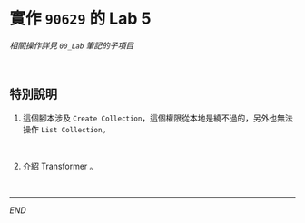 # 實作 `90629` 的 Lab 5 

_相關操作詳見 `00_Lab` 筆記的子項目_

<br>

## 特別說明

1. 這個腳本涉及 `Create Collection`，這個權限從本地是繞不過的，另外也無法操作 `List Collection`。

<br>

2. 介紹 Transformer 。

<br>

___

_END_